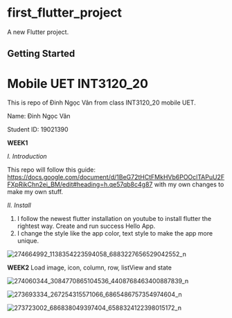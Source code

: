 # first_flutter_project

A new Flutter project.

## Getting Started

# Mobile UET INT3120_20
This is repo of Đinh Ngọc Vân from class INT3120_20 mobile UET. 

Name: Đinh Ngọc Vân

Student ID: 19021390

**WEEK1**

*I. Introduction*

This repo will follow this guide: https://docs.google.com/document/d/1BeG72tHCtFMkHVb6POOclTAPuU2FFXpRikChn2ei_BM/edit#heading=h.qe57qb8c4g87 with my own changes to make my own stuff.

*II. Install*

1. I follow the newest flutter installation on youtube to install flutter the rightest way. Create and run success Hello App.
2. I change the style like the app color, text style to make the app more unique.

![274664992_1138354223594058_6883227656529042552_n](https://user-images.githubusercontent.com/57166656/156715680-5fde2066-711e-4a42-be40-8edbd5a623af.png)

**WEEK2**
Load image, icon, column, row, listView and state

![274060344_3084770865104536_4408768463400887839_n](https://user-images.githubusercontent.com/57166656/156715101-2c2a0f55-0573-46e3-8bff-b02e8dcdb136.png)

![273693334_267254315571066_6865486757354974604_n](https://user-images.githubusercontent.com/57166656/156715181-a428fd2a-8ea8-4dde-9238-91c3aa9a9c6a.png)

![273723002_686838049397404_6588324122398015172_n](https://user-images.githubusercontent.com/57166656/156715314-420d89a1-0c24-4bbe-bdb5-e73e2a063bce.png)
